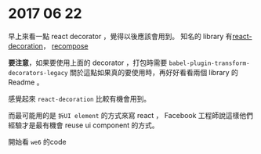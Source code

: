  # 2017 06 22  
 
 早上來看一點 react decorator ，覺得以後應該會用到。 
 知名的 library 有[react-decoration](https://github.com/mbasso/react-decoration)， [recompose](https://github.com/acdlite/recompose)

 **要注意**，如果要使用上面的 decorator ，打包時需要 `babel-plugin-transform-decorators-legacy` 
 關於這點如果真的要使用時，再好好看看兩個 library 的 Readme 。

 感覺起來 `react-decoration` 比較有機會用到。
 
 而最可能用的是 `拆UI element` 的方式來寫 react ， Facebook 工程師說這樣他們經驗才是最有機會 reuse ui component 的方式。

 開始看 `we6` 的code 
